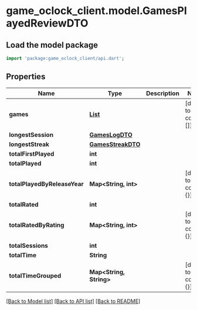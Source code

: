 # game_oclock_client.model.GamesPlayedReviewDTO

## Load the model package
```dart
import 'package:game_oclock_client/api.dart';
```

## Properties
Name | Type | Description | Notes
------------ | ------------- | ------------- | -------------
**games** | [**List<GamePlayedReviewDTO>**](GamePlayedReviewDTO.md) |  | [default to const []]
**longestSession** | [**GamesLogDTO**](GamesLogDTO.md) |  | 
**longestStreak** | [**GamesStreakDTO**](GamesStreakDTO.md) |  | 
**totalFirstPlayed** | **int** |  | 
**totalPlayed** | **int** |  | 
**totalPlayedByReleaseYear** | **Map<String, int>** |  | [default to const {}]
**totalRated** | **int** |  | 
**totalRatedByRating** | **Map<String, int>** |  | [default to const {}]
**totalSessions** | **int** |  | 
**totalTime** | **String** |  | 
**totalTimeGrouped** | **Map<String, String>** |  | [default to const {}]

[[Back to Model list]](../README.md#documentation-for-models) [[Back to API list]](../README.md#documentation-for-api-endpoints) [[Back to README]](../README.md)


